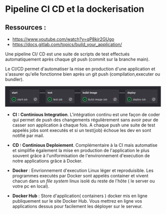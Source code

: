 # Pipeline CI CD et la dockerisation

## Ressources :

- https://www.youtube.com/watch?v=qP8kir2GUgo
- https://docs.gitlab.com/topics/build_your_application/


Une pipeline CI/ CD est une suite de scripts de test effectués automatiquement après chaque git push (commit sur la branche main).

Le CI/CD permet d'automatiser la mise en production d'une application et s'assurer qu'elle fonctionne bien après un git push (compilation,executer ou bundler).

![alt text](image-5.png)

- **CI : Continious Integration**. L'intégration continu est une façon de coder qui permet de push des changements régulièrement sans avoir peur de casser son application à chaque fois. A chaque push une suite de test appelés jobs sont executés et si un test(job) échoue les dev en sont notifié par mail.

- **CD : Continious Deploiement**. Complémentaire à la CI mais automatise et simplifie également la mise en production de l'application le plus souvent grâce à l'uniformisation de l'environnement d'execution de notre applications grâce à Docker.

- **Docker** : Envrionnement d'execution Linux léger et reproduisible. Les programmes executés par Docker sont appelés container et vivent chacun dans un *file system* linux isolé du reste de l'hôte ( le server ou votre pc en local).

- **Docker Hub** :  Store d'application( containers ) docker mis en ligne publiquement sur le site Docker Hub. Vous mettrez en ligne vos applications dessus pour facilement les déployer sur le serveur.

